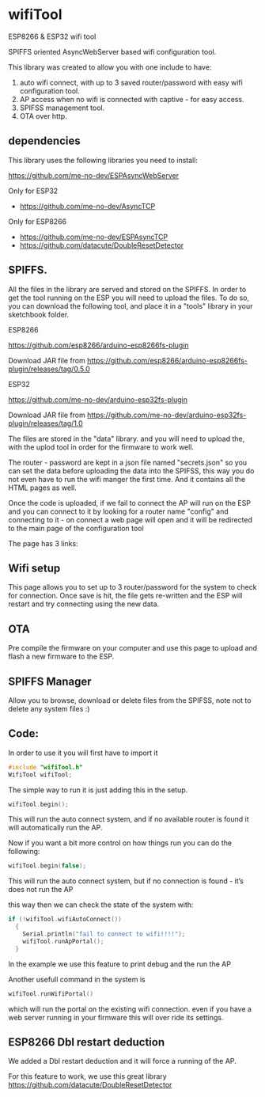 # wifiTool
ESP8266 &amp; ESP32 wifi tool

SPIFFS oriented AsyncWebServer based wifi configuration tool.

This library was created to allow you with one include to have:
1. auto wifi connect, with up to 3 saved router/password with easy wifi configuration tool.
2. AP access when no wifi is connected with captive - for easy access.
3. SPIFSS management tool.
4. OTA over http.


## dependencies
This library uses the following libraries you need to install: 

https://github.com/me-no-dev/ESPAsyncWebServer

Only for ESP32 
- https://github.com/me-no-dev/AsyncTCP

Only for ESP8266
- https://github.com/me-no-dev/ESPAsyncTCP
- https://github.com/datacute/DoubleResetDetector


## SPIFFS.
All the files in the library are served and stored on the SPIFFS.
In order to get the tool running on the ESP you will need to upload the files.
To do so, you can download the following tool, and place it in a "tools" library in your sketchbook folder.

ESP8266

https://github.com/esp8266/arduino-esp8266fs-plugin

Download JAR file from 
https://github.com/esp8266/arduino-esp8266fs-plugin/releases/tag/0.5.0

ESP32

https://github.com/me-no-dev/arduino-esp32fs-plugin

Download JAR file from
https://github.com/me-no-dev/arduino-esp32fs-plugin/releases/tag/1.0

The files are stored in the "data" library. and you will need to upload the, with the uplod tool 
in order for the firmware to work well.  

The router - password are kept in a json file named "secrets.json" so you can set the data before uploading the 
data into the SPIFSS, this way you do not even have to run the wifi manger the first time.
And it contains all the HTML pages as well. 

Once the code is uploaded, if we fail to connect the AP will run on the ESP and you can connect to it
by looking for a router name "config" and connecting to it - on connect a web page will open and 
it will be redirected to the main page of the configuration tool

The page has 3 links:

## Wifi setup
This page allows you to set up to 3 router/password for the system to check for connection.
Once save is hit, the file gets re-written and the ESP will restart and try connecting using the new data.

## OTA
Pre compile the firmware on your computer and use this page to upload and flash a new firmware to the ESP.

## SPIFFS Manager
Allow you to browse, download or delete files from the SPIFSS, note not to delete any system files :) 


## Code:

In order to use it you will first have to import it 
```cpp
#include "wifiTool.h"
WifiTool wifiTool;
```

The simple way to run it is just adding this in the setup. 
```cpp
wifiTool.begin();
```
This will run the auto connect system, and if no available router is found it will automatically run the AP.

Now if you want a bit more control on how things run you can do the following:
```cpp
wifiTool.begin(false);
```
This will run the auto connect system, but if no connection is found - it’s does not run the AP


this way then we can check the state of the system with: 

```cpp
if (!wifiTool.wifiAutoConnect())
  {
    Serial.println("fail to connect to wifi!!!!");
    wifiTool.runApPortal();
  }
```
In the example we use this feature to print debug and the run the AP 


Another usefull command in the system is 
```cpp
wifiTool.runWifiPortal() 
```
which will run the portal on the existing wifi connection. 
even if you have a web server running in your firmware this will over ride its settings. 


## ESP8266 Dbl restart deduction 
We added a Dbl restart deduction and it will force a running of the AP.

For this feature to work, we use this great library
https://github.com/datacute/DoubleResetDetector




